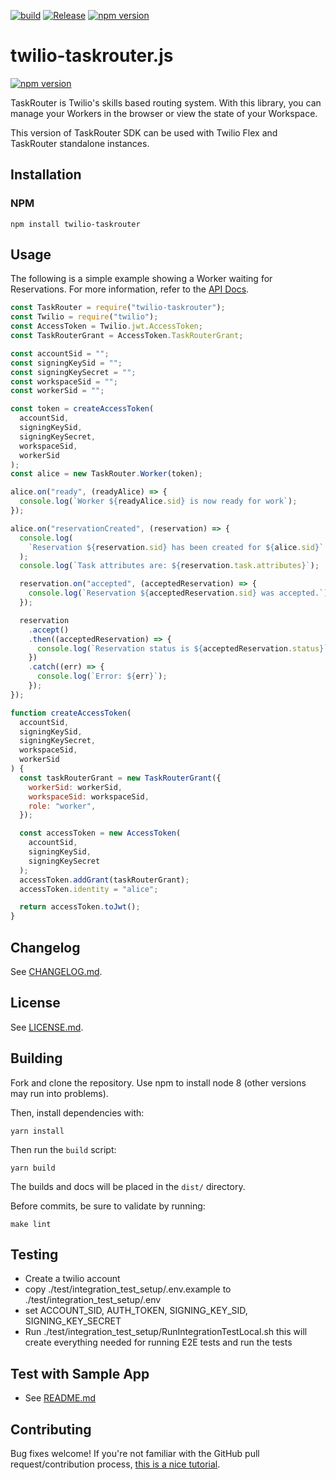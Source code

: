 [![build](https://github.com/twilio/twilio-taskrouter.js/actions/workflows/build.yml/badge.svg)](https://github.com/twilio/twilio-taskrouter.js/actions/workflows/build.yml)
[![Release](https://github.com/twilio/twilio-taskrouter.js/actions/workflows/release.yml/badge.svg)](https://github.com/twilio/twilio-taskrouter.js/actions/workflows/release.yml)
[![npm version](https://badge.fury.io/js/twilio-taskrouter.svg)](https://badge.fury.io/js/twilio-taskrouter)

# twilio-taskrouter.js

[![npm version](https://badge.fury.io/js/twilio-taskrouter.svg)](https://badge.fury.io/js/twilio-taskrouter)

TaskRouter is Twilio's skills based routing system. With this library, you can manage your Workers in the browser or view the state of your Workspace.

This version of TaskRouter SDK can be used with Twilio Flex and TaskRouter standalone instances.

## Installation

### NPM

```
npm install twilio-taskrouter
```

## Usage

The following is a simple example showing a Worker waiting for Reservations.
For more information, refer to the
[API Docs](//twilio.github.io/twilio-taskrouter.js/index.html).

```js
const TaskRouter = require("twilio-taskrouter");
const Twilio = require("twilio");
const AccessToken = Twilio.jwt.AccessToken;
const TaskRouterGrant = AccessToken.TaskRouterGrant;

const accountSid = "";
const signingKeySid = "";
const signingKeySecret = "";
const workspaceSid = "";
const workerSid = "";

const token = createAccessToken(
  accountSid,
  signingKeySid,
  signingKeySecret,
  workspaceSid,
  workerSid
);
const alice = new TaskRouter.Worker(token);

alice.on("ready", (readyAlice) => {
  console.log(`Worker ${readyAlice.sid} is now ready for work`);
});

alice.on("reservationCreated", (reservation) => {
  console.log(
    `Reservation ${reservation.sid} has been created for ${alice.sid}`
  );
  console.log(`Task attributes are: ${reservation.task.attributes}`);

  reservation.on("accepted", (acceptedReservation) => {
    console.log(`Reservation ${acceptedReservation.sid} was accepted.`);
  });

  reservation
    .accept()
    .then((acceptedReservation) => {
      console.log(`Reservation status is ${acceptedReservation.status}`);
    })
    .catch((err) => {
      console.log(`Error: ${err}`);
    });
});

function createAccessToken(
  accountSid,
  signingKeySid,
  signingKeySecret,
  workspaceSid,
  workerSid
) {
  const taskRouterGrant = new TaskRouterGrant({
    workerSid: workerSid,
    workspaceSid: workspaceSid,
    role: "worker",
  });

  const accessToken = new AccessToken(
    accountSid,
    signingKeySid,
    signingKeySecret
  );
  accessToken.addGrant(taskRouterGrant);
  accessToken.identity = "alice";

  return accessToken.toJwt();
}
```

## Changelog

See [CHANGELOG.md](https://github.com/twilio/twilio-taskrouter.js/blob/main/CHANGELOG.md).

## License

See [LICENSE.md](https://github.com/twilio/twilio-taskrouter.js/blob/main/LICENSE.md).

## Building

Fork and clone the repository. Use npm to install node 8 (other versions may run into problems).

Then, install dependencies with:

```
yarn install
```

Then run the `build` script:

```
yarn build
```

The builds and docs will be placed in the `dist/` directory.

Before commits, be sure to validate by running:

```
make lint
```

## Testing

- Create a twilio account
- copy ./test/integration_test_setup/.env.example to ./test/integration_test_setup/.env
- set ACCOUNT_SID, AUTH_TOKEN, SIGNING_KEY_SID, SIGNING_KEY_SECRET
- Run ./test/integration_test_setup/RunIntegrationTestLocal.sh this will create everything needed for running E2E tests and run the tests

## Test with Sample App

- See [README.md](sample-app/README.md)

## Contributing

Bug fixes welcome! If you're not familiar with the GitHub pull
request/contribution process, [this is a nice tutorial](https://gun.io/blog/how-to-github-fork-branch-and-pull-request/).
